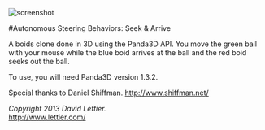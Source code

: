 ![screenshot](http://img246.imageshack.us/img246/7656/boidpp6.jpg)

#Autonomous Steering Behaviors: Seek & Arrive

A boids clone done in 3D using the Panda3D API. You move the green ball with your mouse while the blue boid arrives at the ball and the red boid seeks out the ball.

To use, you will need Panda3D version 1.3.2.

Special thanks to Daniel Shiffman. http://www.shiffman.net/

_Copyright 2013 David Lettier._  
http://www.lettier.com/ 
